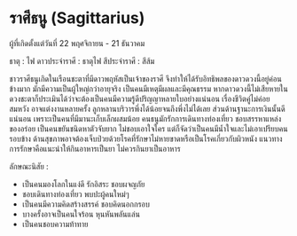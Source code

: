 # ราศีธนู (Sagittarius)

ผู้ที่เกิดตั้งแต่วันที่ 22 พฤศจิกายน - 21 ธันวาคม

ธาตุ : ไฟ
ดาวประจำราศี : ธาตุไฟ
สีประจำราศี : สีส้ม

ชาวราศีธนูเกิดในเรือนชะตาที่มีดาวพฤหัสเป็นเจ้าของราศี จึงทำให้ได้รับอิทธิพลของดาวดวงนี้อยู่ค่อนข้างมาก มักมีความเป็นผู้ใหญ่กว่าอายุจริง เป็นคนมีเหตุมีผลและมีคุณธรรม หากดาวดวงนี้ไม่เสียหายในดวงชะตาก็ประเมินได้ว่าจะต้องเป็นคนมีความรู้ดีปริญญาหลายใบอย่างแน่นอน เรื่องชีวิตคู่ไม่ค่อยสมหวัง อาจแต่งงานหลายครั้ง ลูกหลานบริวารพึ่งได้น้อยจนถึงพึ่งไม่ได้เลย ส่วนด้านฐานะการเงินนั้นดีแน่นอน เพราะเป็นคนที่มีมานะเก็บเล็กผสมน้อย คนธนูมักรักการเดินทางท่องเที่ยว ชอบสรรหาแหล่งของอร่อย เป็นคนขยันชนิดหาตัวจับยาก ไม่ชอบเอาใจใคร แต่ก็จัดว่าเป็นคนมีน้ำใจและไม่เอาเปรียบคนรอบข้าง ด้านสุขภาพอาจต้องเจ็บป่วยด้วยโรคที่รักษาไม่หายขาดหรือเป็นโรคเกี่ยวกับผิวหนัง แนวทางการรักษาคือแนะนำให้กินอาหารเป็นยา ไม่ควรกินยาเป็นอาหาร

ลักษณะนิสัย :

- เป็นคนมองโลกในแง่ดี รักอิสระ ชอบผจญภัย
- ชอบเดินทางท่องเที่ยว พบปะผู้คนใหม่ๆ
- เป็นคนมีความคิดสร้างสรรค์ ชอบคิดนอกกรอบ
- บางครั้งอาจเป็นคนใจร้อน หุนหันพลันแล่น
- เป็นคนชอบความท้าทาย
